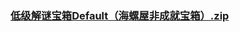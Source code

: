 ### [低级解谜宝箱Default（海螺屋非成就宝箱）.zip](https://raw.githubusercontent.com/VaLueS6655/Genshin_Impact_Teleport/Raw/ManualCollectPoint%2FChest%2FGenerate%20Chest%2F%E9%9D%9E%E6%88%90%E5%B0%B1%2F%E4%BD%8E%E7%BA%A7%E8%A7%A3%E8%B0%9C%E5%AE%9D%E7%AE%B1Default%EF%BC%88%E6%B5%B7%E8%9E%BA%E5%B1%8B%E9%9D%9E%E6%88%90%E5%B0%B1%E5%AE%9D%E7%AE%B1%EF%BC%89.zip)

